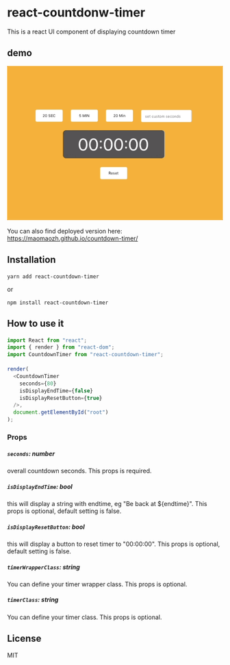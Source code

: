 # react-countdonw-timer

This is a react UI component of displaying countdown timer

## demo

<img src="https://github.com/maomaoZH/countdown-timer/blob/master/demo.gif" alt="demo" />

You can also find deployed version here: https://maomaozh.github.io/countdown-timer/

## Installation

```
yarn add react-countdown-timer
```

or

```
npm install react-countdown-timer
```

## How to use it

```js
import React from "react";
import { render } from "react-dom";
import CountdownTimer from "react-countdown-timer";

render(
  <CountdownTimer
    seconds={80}
    isDisplayEndTime={false}
    isDisplayResetButton={true}
  />,
  document.getElementById("root")
);
```

### Props

##### `seconds`: number

overall countdown seconds. This props is required. 

##### `isDisplayEndTime`: bool

this will display a string with endtime, eg "Be back at ${endtime}". This props is optional, default setting is false.

##### `isDisplayResetButton`: bool

this will display a button to reset timer to "00:00:00". This props is optional, default setting is false.

##### `timerWrapperClass`: string

You can define your timer wrapper class. This props is optional.

##### `timerClass`: string

You can define your timer class. This props is optional.

## License

MIT
